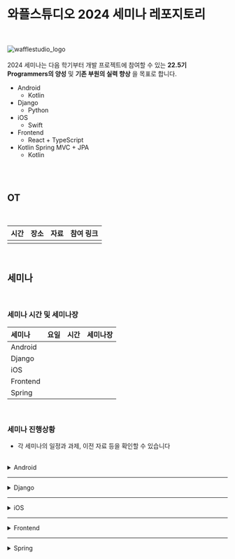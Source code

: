 # 와플스튜디오 2024 세미나 레포지토리

<br><br>![wafflestudio_logo](waffle_logo.png)<br><br>
2024 세미나는 다음 학기부터 개발 프로젝트에 참여할 수 있는 __22.5기 Programmers의 양성__ 및 __기존 부원의 실력 향상__ 을 목표로 합니다.
- Android
  - Kotlin
- Django
  - Python
- iOS
  - Swift
- Frontend
  - React + TypeScript
- Kotlin Spring MVC + JPA
  - Kotlin

<br><br>

## OT

<br>

|  시간           | 장소 | 자료         | 참여 링크 | 
| --------------- | ---- | ----------- | --------- | 
|  |  |  | |

<br>

## 세미나

<br>

### 세미나 시간 및 세미나장
| 세미나            | 요일   | 시간        | 세미나장 |
| :--------------- | ----- | :---------- | ----- |
| Android   |  |  |  |
| Django   |  |  |  | 
| iOS      |  |  |  | 
| Frontend  |  |  |  |
| Spring    |  |  |  |

<br>

### 세미나 진행상황
- 각 세미나의 일정과 과제, 이전 자료 등을 확인할 수 있습니다

<br>


<details>
<summary>Android</summary>
<br>

[수업 일정 및 자료](./android/README.md#수업-일정-및-자료)

<br>
</details>

---

<details>
<summary>Django</summary>
<br>
  
[수업 일정 및 자료](./django/README.md#수업-일정-및-자료)

<br>
</details>

---

<details>
<summary>iOS</summary>
<br>

[수업 일정 및 자료](./ios/README.md#수업-일정-및-자료)

<br>
</details>

---

<details>
<summary>Frontend</summary>
<br>

[수업 일정 및 자료](./frontend/README.md#수업-일정-및-자료)

<br>
</details>

---

<details>
<summary>Spring</summary>
<br>

[수업 일정 및 자료](./spring/README.md#수업-일정-및-자료)

<br>
</details>